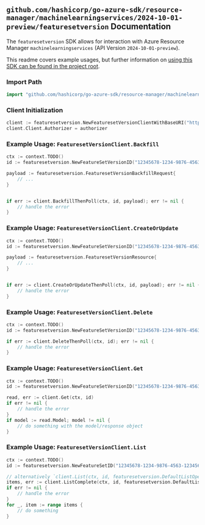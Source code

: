 
## `github.com/hashicorp/go-azure-sdk/resource-manager/machinelearningservices/2024-10-01-preview/featuresetversion` Documentation

The `featuresetversion` SDK allows for interaction with Azure Resource Manager `machinelearningservices` (API Version `2024-10-01-preview`).

This readme covers example usages, but further information on [using this SDK can be found in the project root](https://github.com/hashicorp/go-azure-sdk/tree/main/docs).

### Import Path

```go
import "github.com/hashicorp/go-azure-sdk/resource-manager/machinelearningservices/2024-10-01-preview/featuresetversion"
```


### Client Initialization

```go
client := featuresetversion.NewFeaturesetVersionClientWithBaseURI("https://management.azure.com")
client.Client.Authorizer = authorizer
```


### Example Usage: `FeaturesetVersionClient.Backfill`

```go
ctx := context.TODO()
id := featuresetversion.NewFeatureSetVersionID("12345678-1234-9876-4563-123456789012", "example-resource-group", "workspaceName", "featureSetName", "versionName")

payload := featuresetversion.FeaturesetVersionBackfillRequest{
	// ...
}


if err := client.BackfillThenPoll(ctx, id, payload); err != nil {
	// handle the error
}
```


### Example Usage: `FeaturesetVersionClient.CreateOrUpdate`

```go
ctx := context.TODO()
id := featuresetversion.NewFeatureSetVersionID("12345678-1234-9876-4563-123456789012", "example-resource-group", "workspaceName", "featureSetName", "versionName")

payload := featuresetversion.FeaturesetVersionResource{
	// ...
}


if err := client.CreateOrUpdateThenPoll(ctx, id, payload); err != nil {
	// handle the error
}
```


### Example Usage: `FeaturesetVersionClient.Delete`

```go
ctx := context.TODO()
id := featuresetversion.NewFeatureSetVersionID("12345678-1234-9876-4563-123456789012", "example-resource-group", "workspaceName", "featureSetName", "versionName")

if err := client.DeleteThenPoll(ctx, id); err != nil {
	// handle the error
}
```


### Example Usage: `FeaturesetVersionClient.Get`

```go
ctx := context.TODO()
id := featuresetversion.NewFeatureSetVersionID("12345678-1234-9876-4563-123456789012", "example-resource-group", "workspaceName", "featureSetName", "versionName")

read, err := client.Get(ctx, id)
if err != nil {
	// handle the error
}
if model := read.Model; model != nil {
	// do something with the model/response object
}
```


### Example Usage: `FeaturesetVersionClient.List`

```go
ctx := context.TODO()
id := featuresetversion.NewFeatureSetID("12345678-1234-9876-4563-123456789012", "example-resource-group", "workspaceName", "featureSetName")

// alternatively `client.List(ctx, id, featuresetversion.DefaultListOperationOptions())` can be used to do batched pagination
items, err := client.ListComplete(ctx, id, featuresetversion.DefaultListOperationOptions())
if err != nil {
	// handle the error
}
for _, item := range items {
	// do something
}
```
